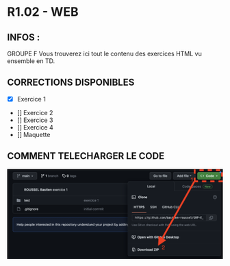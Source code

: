 # R1.02 - WEB

## INFOS :
GROUPE F
Vous trouverez ici tout le contenu des exercices HTML vu ensemble en TD.

## CORRECTIONS DISPONIBLES
- [x] Exercice 1
- [] Exercice 2
- [] Exercice 3
- [] Exercice 4
- [] Maquette

## COMMENT TELECHARGER LE CODE
![COMMENT TELECHARGER LE CODE](https://github.com/bastien-roussel/GRP-F_EXERCICES/blob/main/assets/tuto_dl_code.png)